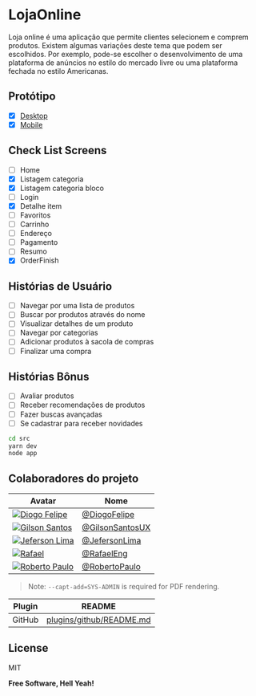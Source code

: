 # LojaOnline
Loja online é uma aplicação que permite clientes selecionem e comprem produtos. Existem algumas variações deste tema que podem ser escolhidos. Por exemplo, pode-se escolher o desenvolvimento de uma plataforma de anúncios no estilo do mercado livre ou uma plataforma fechada no estilo Americanas.

## Protótipo
- [X] [Desktop](https://www.figma.com/proto/Flot7v1pDSWhWgHybwJ387/Store-On?page-id=2%3A8&node-id=111%3A6942&viewport=241%2C48%2C0.71&scaling=scale-down&starting-point-node-id=111%3A6942)
- [X] [Mobile](https://www.figma.com/proto/Flot7v1pDSWhWgHybwJ387/Store-On?page-id=2%3A7&node-id=111%3A6577&viewport=241%2C48%2C0.21&scaling=scale-down&starting-point-node-id=111%3A6577)

## Check List Screens
- [ ] Home
- [X] Listagem categoria
- [X] Listagem categoria bloco
- [ ] Login
- [X] Detalhe item
- [ ] Favoritos
- [ ] Carrinho
- [ ] Endereço
- [ ] Pagamento
- [ ] Resumo
- [X] OrderFinish

## Histórias de Usuário
- [ ] Navegar por uma lista de produtos
- [ ] Buscar por produtos através do nome
- [ ] Visualizar detalhes de um produto
- [ ] Navegar por categorias
- [ ] Adicionar produtos à sacola de compras
- [ ] Finalizar uma compra

## Histórias Bônus
- [ ] Avaliar produtos
- [ ] Receber recomendações de produtos
- [ ] Fazer buscas avançadas
- [ ] Se cadastrar para receber novidades

```sh
cd src
yarn dev
node app
```

## Colaboradores do projeto

| Avatar | Nome |
| ------ | ------ |
|[![Diogo Felipe](https://avatars.githubusercontent.com/u/67284614?s=64&v=4)](https://github.com/diogof651) | [@DiogoFelipe](https://github.com/diogof651) |
|[![Gilson Santos](https://avatars.githubusercontent.com/u/5659433?s=64&v=4)](https://github.com/gilsonsantosux) | [@GilsonSantosUX](https://github.com/gilsonsantosux) |
|[![Jeferson Lima](https://avatars.githubusercontent.com/u/11639069?s=64&v=4)](https://github.com/jefersonlima) | [@JefersonLima](https://github.com/jefersonlima) |
|[![Rafael](https://avatars.githubusercontent.com/u/61856131?s=64&v=4)](https://github.com/robertopaulo) | [@RafaelEng](https://github.com/robertopaulo) |
|[![Roberto Paulo](https://avatars.githubusercontent.com/u/5995781?s=64&v=4)](https://github.com/robertopaulo) | [@RobertoPaulo](https://github.com/robertopaulo) |

> Note: `--capt-add=SYS-ADMIN` is required for PDF rendering.

| Plugin | README |
| ------ | ------ |
| GitHub | [plugins/github/README.md][PlGh] |

## License

MIT

**Free Software, Hell Yeah!**

[//]: # (Para saber mais sobre o markdown https://daringfireball.net/projects/markdown/syntax#link)


[PlGh]: <https://github.com/joemccann/dillinger/tree/master/plugins/github/README.md>
